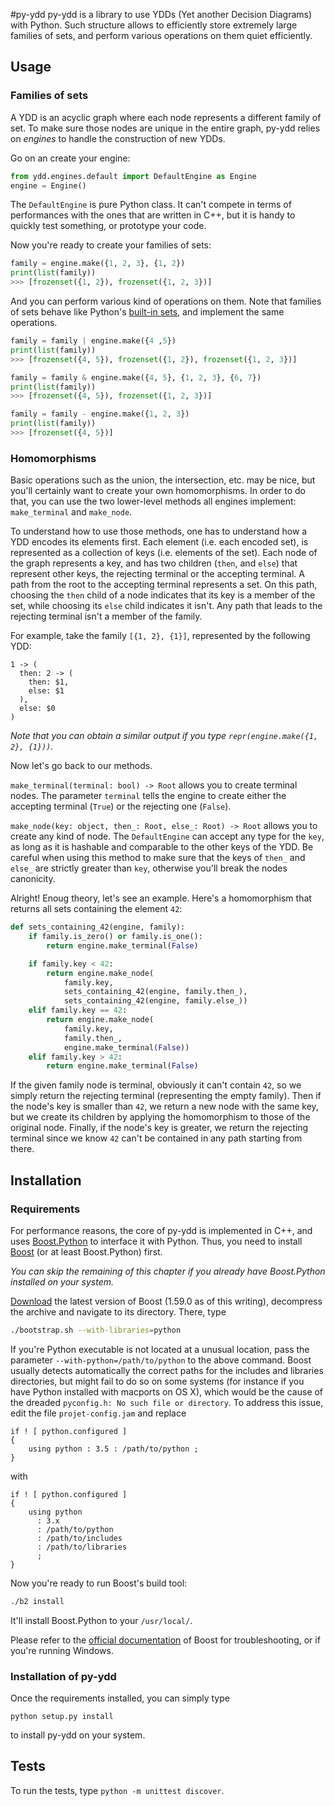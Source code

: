 #py-ydd
py-ydd is a library to use YDDs (Yet another Decision Diagrams) with Python.
Such structure allows to efficiently store extremely large families of sets, and perform various operations on them quiet efficiently.

## Usage
### Families of sets
A YDD is an acyclic graph where each node represents a different family of set.
To make sure those nodes are unique in the entire graph, py-ydd relies on *engines* to handle the construction of new YDDs.

Go on an create your engine:

```python
from ydd.engines.default import DefaultEngine as Engine
engine = Engine()
```

The `DefaultEngine` is pure Python class.
It can't compete in terms of performances with the ones that are written in C++, but it is handy to quickly test something, or prototype your code.

Now you're ready to create your families of sets:

```python
family = engine.make({1, 2, 3}, {1, 2})
print(list(family))
>>> [frozenset({1, 2}), frozenset({1, 2, 3})]
```

And you can perform various kind of operations on them.
Note that families of sets behave like Python's [built-in sets](https://docs.python.org/3/library/stdtypes.html?highlight=set#set), and implement the same operations.

```python
family = family | engine.make({4 ,5})
print(list(family))
>>> [frozenset({4, 5}), frozenset({1, 2}), frozenset({1, 2, 3})]

family = family & engine.make({4, 5}, {1, 2, 3}, {6, 7})
print(list(family))
>>> [frozenset({4, 5}), frozenset({1, 2, 3})]

family = family - engine.make({1, 2, 3})
print(list(family))
>>> [frozenset({4, 5})]
```

### Homomorphisms
Basic operations such as the union, the intersection, etc. may be nice, but you'll certainly want to create your own homomorphisms.
In order to do that, you can use the two lower-level methods all engines implement: `make_terminal` and `make_node`.

To understand how to use those methods, one has to understand how a YDD encodes its elements first.
Each element (i.e. each encoded set), is represented as a collection of keys (i.e. elements of the set).
Each node of the graph represents a key, and has two children (`then`, and `else`) that represent other keys, the rejecting terminal or the accepting terminal.
A path from the root to the accepting terminal represents a set.
On this path, choosing the `then` child of a node indicates that its key is a member of the set, while choosing its `else` child indicates it isn't.
Any path that leads to the rejecting terminal isn't a member of the family.

For example, take the family `[{1, 2}, {1}]`, represented by the following YDD:

```
1 -> (
  then: 2 -> (
    then: $1,
    else: $1
  ),
  else: $0
)
```

_Note that you can obtain a similar output if you type `repr(engine.make({1, 2}, {1}))`._

Now let's go back to our methods.

`make_terminal(terminal: bool) -> Root` allows you to create terminal nodes.
The parameter `terminal` tells the engine to create either the accepting terminal (`True`) or the rejecting one (`False`).

`make_node(key: object, then_: Root, else_: Root) -> Root` allows you to create any kind of node.
The `DefaultEngine` can accept any type for the `key`, as long as it is hashable and comparable to the other keys of the YDD.
Be careful when using this method to make sure that the keys of `then_` and `else_` are strictly greater than `key`, otherwise you'll break the nodes canonicity.

Alright! Enoug theory, let's see an example.
Here's a homomorphism that returns all sets containing the element `42`:

```python
def sets_containing_42(engine, family):
    if family.is_zero() or family.is_one():
        return engine.make_terminal(False)

    if family.key < 42:
        return engine.make_node(
            family.key,
            sets_containing_42(engine, family.then_),
            sets_containing_42(engine, family.else_))
    elif family.key == 42:
        return engine.make_node(
            family.key,
            family.then_,
            engine.make_terminal(False))
    elif family.key > 42:
        return engine.make_terminal(False)
```

If the given family node is terminal, obviously it can't contain `42`, so we simply return the rejecting terminal (representing the empty family).
Then if the node's key is smaller than `42`, we return a new node with the same key, but we create its children by applying the homomorphism to those of the original node.
Finally, if the node's key is greater, we return the rejecting terminal since we know `42` can't be contained in any path starting from there.

## Installation
### Requirements
For performance reasons, the core of py-ydd is implemented in C++, and uses [Boost.Python](http://www.boost.org/doc/libs/1_59_0/libs/python/) to interface it with Python.
Thus, you need to install [Boost](http://www.boost.org) (or at least Boost.Python) first.

_You can skip the remaining of this chapter if you already have Boost.Python installed on your system._

[Download](http://www.boost.org/users/download/) the latest version of Boost (1.59.0 as of this writing), decompress the archive and navigate to its directory.
There, type

```bash
./bootstrap.sh --with-libraries=python
```

If you're Python executable is not located at a unusual location, pass the parameter `--with-python=/path/to/python` to the above command.
Boost usually detects automatically the correct paths for the includes and libraries directories, but might fail to do so on some systems (for instance if you have Python installed with macports on OS X), which would be the cause of the dreaded `pyconfig.h: No such file or directory`.
To address this issue, edit the file `projet-config.jam` and replace

```
if ! [ python.configured ]
{
    using python : 3.5 : /path/to/python ;
}
```

with

```
if ! [ python.configured ]
{
    using python
      : 3.x
      : /path/to/python
      : /path/to/includes
      : /path/to/libraries
      ;
}
```

Now you're ready to run Boost's build tool:

```bash
./b2 install
```

It'll install Boost.Python to your `/usr/local/`.

Please refer to the [official documentation](http://www.boost.org/doc/libs/1_59_0/more/getting_started/index.html) of Boost for troubleshooting, or if you're running Windows.

### Installation of py-ydd
Once the requirements installed, you can simply type

```
python setup.py install
```

to install py-ydd on your system.

## Tests
To run the tests, type `python -m unittest discover`.
